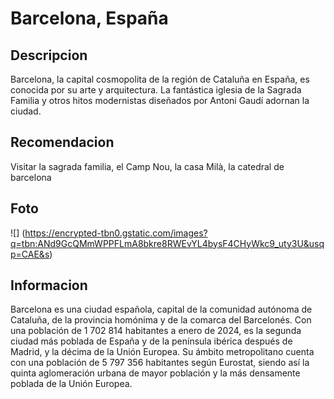 # Barcelona, España

## Descripcion
Barcelona, la capital cosmopolita de la región de Cataluña en España, es conocida por su arte y arquitectura. La fantástica iglesia de la Sagrada Familia y otros hitos modernistas diseñados por Antoni Gaudí adornan la ciudad.

## Recomendacion
Visitar la sagrada familia, el Camp Nou, la casa Milà, la catedral de barcelona

## Foto
![] (https://encrypted-tbn0.gstatic.com/images?q=tbn:ANd9GcQMmWPPFLmA8bkre8RWEvYL4bysF4CHyWkc9_uty3U&usqp=CAE&s)

## Informacion
Barcelona es una ciudad española, capital de la comunidad autónoma de Cataluña, de la provincia homónima y de la comarca del Barcelonés. Con una población de 1 702 814 habitantes a enero de 2024,​ es la segunda ciudad más poblada de España y de la península ibérica después de Madrid, y la décima de la Unión Europea. Su ámbito metropolitano cuenta con una población de 5 797 356 habitantes según Eurostat, siendo así la quinta aglomeración urbana de mayor población y la más densamente poblada de la Unión Europea.